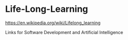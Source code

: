 # Life-Long-Learning

https://en.wikipedia.org/wiki/Lifelong_learning

Links for Software Development and Artificial Intelligence
